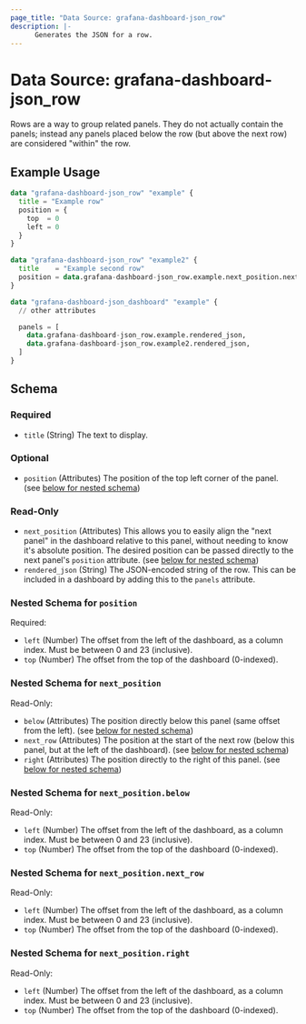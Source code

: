 ```yaml
---
page_title: "Data Source: grafana-dashboard-json_row"
description: |-
      Generates the JSON for a row.
---
```


# Data Source: grafana-dashboard-json_row

Rows are a way to group related panels. They do not actually contain the panels; instead any panels placed below the
row (but above the next row) are considered "within" the row.

## Example Usage

```terraform
data "grafana-dashboard-json_row" "example" {
  title = "Example row"
  position = {
    top  = 0
    left = 0
  }
}

data "grafana-dashboard-json_row" "example2" {
  title    = "Example second row"
  position = data.grafana-dashboard-json_row.example.next_position.next_row
}

data "grafana-dashboard-json_dashboard" "example" {
  // other attributes

  panels = [
    data.grafana-dashboard-json_row.example.rendered_json,
    data.grafana-dashboard-json_row.example2.rendered_json,
  ]
}
```

<!-- schema generated by tfplugindocs -->
## Schema

### Required

- `title` (String) The text to display.

### Optional

- `position` (Attributes) The position of the top left corner of the panel. (see [below for nested schema](#nestedatt--position))

### Read-Only

- `next_position` (Attributes) This allows you to easily align the "next panel" in the dashboard relative to this panel, without needing to know it's absolute position. The desired position can be passed directly to the next panel's `position` attribute. (see [below for nested schema](#nestedatt--next_position))
- `rendered_json` (String) The JSON-encoded string of the row. This can be included in a dashboard by adding this to the `panels` attribute.

<a id="nestedatt--position"></a>
### Nested Schema for `position`

Required:

- `left` (Number) The offset from the left of the dashboard, as a column index. Must be between 0 and 23 (inclusive).
- `top` (Number) The offset from the top of the dashboard (0-indexed).


<a id="nestedatt--next_position"></a>
### Nested Schema for `next_position`

Read-Only:

- `below` (Attributes) The position directly below this panel (same offset from the left). (see [below for nested schema](#nestedatt--next_position--below))
- `next_row` (Attributes) The position at the start of the next row (below this panel, but at the left of the dashboard). (see [below for nested schema](#nestedatt--next_position--next_row))
- `right` (Attributes) The position directly to the right of this panel. (see [below for nested schema](#nestedatt--next_position--right))

<a id="nestedatt--next_position--below"></a>
### Nested Schema for `next_position.below`

Read-Only:

- `left` (Number) The offset from the left of the dashboard, as a column index. Must be between 0 and 23 (inclusive).
- `top` (Number) The offset from the top of the dashboard (0-indexed).


<a id="nestedatt--next_position--next_row"></a>
### Nested Schema for `next_position.next_row`

Read-Only:

- `left` (Number) The offset from the left of the dashboard, as a column index. Must be between 0 and 23 (inclusive).
- `top` (Number) The offset from the top of the dashboard (0-indexed).


<a id="nestedatt--next_position--right"></a>
### Nested Schema for `next_position.right`

Read-Only:

- `left` (Number) The offset from the left of the dashboard, as a column index. Must be between 0 and 23 (inclusive).
- `top` (Number) The offset from the top of the dashboard (0-indexed).
